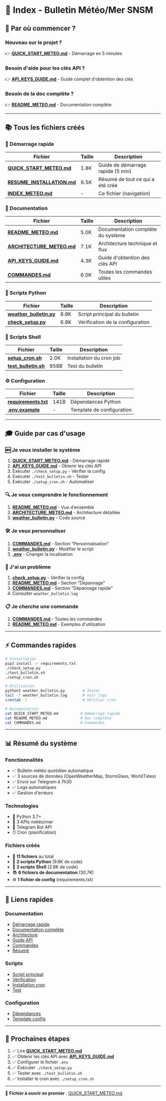 # 📑 Index - Bulletin Météo/Mer SNSM

## 🎯 Par où commencer ?

### Nouveau sur le projet ?
👉 **[QUICK_START_METEO.md](QUICK_START_METEO.md)** - Démarrage en 5 minutes

### Besoin d'aide pour les clés API ?
👉 **[API_KEYS_GUIDE.md](API_KEYS_GUIDE.md)** - Guide complet d'obtention des clés

### Besoin de la doc complète ?
👉 **[README_METEO.md](README_METEO.md)** - Documentation complète

---

## 📚 Tous les fichiers créés

### 🚀 Démarrage rapide
| Fichier | Taille | Description |
|---------|--------|-------------|
| **[QUICK_START_METEO.md](QUICK_START_METEO.md)** | 1.8K | Guide de démarrage rapide (5 min) |
| **[RESUME_INSTALLATION.md](RESUME_INSTALLATION.md)** | 6.5K | Résumé de tout ce qui a été créé |
| **[INDEX_METEO.md](INDEX_METEO.md)** | - | Ce fichier (navigation) |

### 📖 Documentation
| Fichier | Taille | Description |
|---------|--------|-------------|
| **[README_METEO.md](README_METEO.md)** | 5.0K | Documentation complète du système |
| **[ARCHITECTURE_METEO.md](ARCHITECTURE_METEO.md)** | 7.1K | Architecture technique et flux |
| **[API_KEYS_GUIDE.md](API_KEYS_GUIDE.md)** | 4.3K | Guide d'obtention des clés API |
| **[COMMANDES.md](COMMANDES.md)** | 6.0K | Toutes les commandes utiles |

### 🐍 Scripts Python
| Fichier | Taille | Description |
|---------|--------|-------------|
| **[weather_bulletin.py](weather_bulletin.py)** | 8.8K | Script principal du bulletin |
| **[check_setup.py](check_setup.py)** | 6.8K | Vérification de la configuration |

### 🔧 Scripts Shell
| Fichier | Taille | Description |
|---------|--------|-------------|
| **[setup_cron.sh](setup_cron.sh)** | 2.0K | Installation du cron job |
| **[test_bulletin.sh](test_bulletin.sh)** | 858B | Test du bulletin |

### ⚙️ Configuration
| Fichier | Taille | Description |
|---------|--------|-------------|
| **[requirements.txt](requirements.txt)** | 141B | Dépendances Python |
| **[.env.example](.env.example)** | - | Template de configuration |

---

## 🎓 Guide par cas d'usage

### 🆕 Je veux installer le système
1. **[QUICK_START_METEO.md](QUICK_START_METEO.md)** - Démarrage rapide
2. **[API_KEYS_GUIDE.md](API_KEYS_GUIDE.md)** - Obtenir les clés API
3. Exécuter `./check_setup.py` - Vérifier la config
4. Exécuter `./test_bulletin.sh` - Tester
5. Exécuter `./setup_cron.sh` - Automatiser

### 🔍 Je veux comprendre le fonctionnement
1. **[README_METEO.md](README_METEO.md)** - Vue d'ensemble
2. **[ARCHITECTURE_METEO.md](ARCHITECTURE_METEO.md)** - Architecture détaillée
3. **[weather_bulletin.py](weather_bulletin.py)** - Code source

### 🛠️ Je veux personnaliser
1. **[COMMANDES.md](COMMANDES.md)** - Section "Personnalisation"
2. **[weather_bulletin.py](weather_bulletin.py)** - Modifier le script
3. **[.env](.env)** - Changer la localisation

### 🐛 J'ai un problème
1. **[check_setup.py](check_setup.py)** - Vérifier la config
2. **[README_METEO.md](README_METEO.md)** - Section "Dépannage"
3. **[COMMANDES.md](COMMANDES.md)** - Section "Dépannage rapide"
4. Consulter `weather_bulletin.log`

### 📋 Je cherche une commande
1. **[COMMANDES.md](COMMANDES.md)** - Toutes les commandes
2. **[README_METEO.md](README_METEO.md)** - Exemples d'utilisation

---

## ⚡ Commandes rapides

```bash
# Installation
pip3 install -r requirements.txt
./check_setup.py
./test_bulletin.sh
./setup_cron.sh

# Utilisation
python3 weather_bulletin.py        # Tester
tail -f weather_bulletin.log       # Voir logs
crontab -l                         # Vérifier cron

# Documentation
cat QUICK_START_METEO.md          # Démarrage rapide
cat README_METEO.md               # Doc complète
cat COMMANDES.md                  # Commandes
```

---

## 📊 Résumé du système

### Fonctionnalités
- ✅ Bulletin météo quotidien automatique
- ✅ 3 sources de données (OpenWeatherMap, StormGlass, WorldTides)
- ✅ Envoi sur Telegram à 7h30
- ✅ Logs automatiques
- ✅ Gestion d'erreurs

### Technologies
- 🐍 Python 3.7+
- 📡 3 APIs météo/mer
- 💬 Telegram Bot API
- ⏰ Cron (planification)

### Fichiers créés
- 📝 **11 fichiers** au total
- 🐍 **2 scripts Python** (9.6K de code)
- 🔧 **2 scripts Shell** (2.8K de code)
- 📚 **6 fichiers de documentation** (30.7K)
- ⚙️ **1 fichier de config** (requirements.txt)

---

## 🔗 Liens rapides

### Documentation
- [Démarrage rapide](QUICK_START_METEO.md)
- [Documentation complète](README_METEO.md)
- [Architecture](ARCHITECTURE_METEO.md)
- [Guide API](API_KEYS_GUIDE.md)
- [Commandes](COMMANDES.md)
- [Résumé](RESUME_INSTALLATION.md)

### Scripts
- [Script principal](weather_bulletin.py)
- [Vérification](check_setup.py)
- [Installation cron](setup_cron.sh)
- [Test](test_bulletin.sh)

### Configuration
- [Dépendances](requirements.txt)
- [Template config](.env.example)

---

## 🎯 Prochaines étapes

1. ✅ Lire **[QUICK_START_METEO.md](QUICK_START_METEO.md)**
2. ✅ Obtenir les clés API avec **[API_KEYS_GUIDE.md](API_KEYS_GUIDE.md)**
3. ✅ Configurer le fichier `.env`
4. ✅ Exécuter `./check_setup.py`
5. ✅ Tester avec `./test_bulletin.sh`
6. ✅ Installer le cron avec `./setup_cron.sh`

---

📌 **Fichier à ouvrir en premier** : [QUICK_START_METEO.md](QUICK_START_METEO.md)
